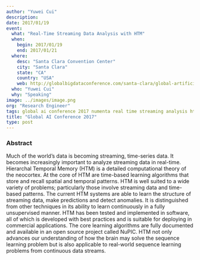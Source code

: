 ```yaml
---
author: "Yuwei Cui"
description:
date: 2017/01/19
event:
  what: "Real-Time Streaming Data Analysis with HTM"
  when:
    begin: 2017/01/19
    end: 2017/01/21
  where:
    desc: "Santa Clara Convention Center"
    city: "Santa Clara"
    state: "CA"
    country: "USA"
    web: http://globalbigdataconference.com/santa-clara/global-artificial-intelligence-conference-83/speaker-details/yuwei-cui-41360.html
  who: "Yuwei Cui"
  why: "Speaking"
image: ../images/image.png
org: "Research Engineer"
tags: global ai conference 2017 numenta real time streaming analysis htm
title: "Global AI Conference 2017"
type: post
---
```


### Abstract

Much of the world’s data is becoming streaming, time-series data. It becomes
increasingly important to analyze streaming data in real-time. Hierarchal
Temporal Memory (HTM) is a detailed computational theory of the neocortex. At
the core of HTM are time-based learning algorithms that store and recall spatial
and temporal patterns. HTM is well suited to a wide variety of problems;
particularly those involve streaming data and time-based patterns. The current
HTM systems are able to learn the structure of streaming data, make predictions
and detect anomalies. It is distinguished from other techniques in its ability
to learn continuously in a fully unsupervised manner. HTM has been tested and
implemented in software, all of which is developed with best practices and is
suitable for deploying in commercial applications. The core learning algorithms
are fully documented and available in an open source project called NuPIC. HTM
not only advances our understanding of how the brain may solve the sequence
learning problem but is also applicable to real-world sequence learning problems
from continuous data streams.
